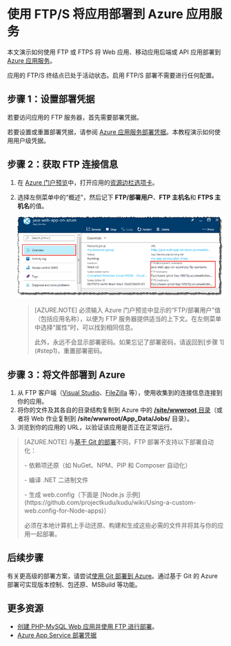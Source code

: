 <properties
    pageTitle="使用 FTP/S 将应用部署到 Azure 应用服务 | Azure"
    description="了解如何使用 FTP 或 FTPS 将应用部署到 Azure 应用服务。"
    services="app-service"
    documentationcenter=""
    author="cephalin"
    manager="erikre"
    editor="" />
<tags
    ms.assetid="ae78b410-1bc0-4d72-8fc4-ac69801247ae"
    ms.service="app-service"
    ms.workload="na"
    ms.tgt_pltfrm="na"
    ms.devlang="na"
    ms.topic="article"
    ms.date="01/05/2016"
    wacn.date="02/10/2017"
    ms.author="cephalin;dariac" />  


# 使用 FTP/S 将应用部署到 Azure 应用服务
本文演示如何使用 FTP 或 FTPS 将 Web 应用、移动应用后端或 API 应用部署到 [Azure 应用服务](/documentation/articles/app-service-changes-existing-services/)。

应用的 FTP/S 终结点已处于活动状态。启用 FTP/S 部署不需要进行任何配置。

## <a name="step1"></a>步骤 1：设置部署凭据

若要访问应用的 FTP 服务器，首先需要部署凭据。

若要设置或重置部署凭据，请参阅 [Azure 应用服务部署凭据](/documentation/articles/app-service-deployment-credentials/)。本教程演示如何使用用户级凭据。

## 步骤 2：获取 FTP 连接信息

1. 在 [Azure 门户预览](https://portal.azure.cn)中，打开应用的[资源边栏选项卡](/documentation/articles/resource-group-portal/#manage-resources)。
2. 选择左侧菜单中的“概述”，然后记下 **FTP/部署用户**、**FTP 主机名**和 **FTPS 主机名**的值。

    ![FTP 连接信息](./media/web-sites-deploy/FTP-Connection-Info.PNG)  

    > [AZURE.NOTE]
    必须输入 Azure 门户预览中显示的“FTP/部署用户”值（包括应用名称），以便为 FTP 服务器提供适当的上下文。在左侧菜单中选择“属性”时，可以找到相同信息。
    ><p>
    > 此外，永远不会显示部署密码。如果忘记了部署密码，请返回到[步骤 1](#step1)，重置部署密码。
    >
    >

## 步骤 3：将文件部署到 Azure

1. 从 FTP 客户端（[Visual Studio](https://www.visualstudio.com/vs/community/)、[FileZilla](https://filezilla-project.org/download.php?type=client) 等），使用收集到的连接信息连接到你的应用。
3. 将你的文件及其各自的目录结构复制到 Azure 中的 [**/site/wwwroot** 目录](https://github.com/projectkudu/kudu/wiki/File-structure-on-azure)（或者将 Web 作业复制到 **/site/wwwroot/App\_Data/Jobs/** 目录）。
4. 浏览到你的应用的 URL，以验证该应用是否正在正常运行。

> [AZURE.NOTE] 
与[基于 Git 的部署](/documentation/articles/app-service-deploy-local-git/)不同，FTP 部署不支持以下部署自动化：
><p>
><p> - 依赖项还原（如 NuGet、NPM、PIP 和 Composer 自动化）
><p> - 编译 .NET 二进制文件 
><p> - 生成 web.config（下面是 [Node.js 示例](https://github.com/projectkudu/kudu/wiki/Using-a-custom-web.config-for-Node-apps)）
><p> 
> 必须在本地计算机上手动还原、构建和生成这些必需的文件并将其与你的应用一起部署。
>
>

## 后续步骤

有关更高级的部署方案，请尝试[使用 Git 部署到 Azure](/documentation/articles/app-service-deploy-local-git/)。通过基于 Git 的 Azure 部署可实现版本控制、包还原、MSBuild 等功能。

## 更多资源

* [创建 PHP-MySQL Web 应用并使用 FTP 进行部署](/documentation/articles/web-sites-php-mysql-deploy-use-ftp/)。
* [Azure App Service 部署凭据](/documentation/articles/app-service-deployment-credentials/)

<!---HONumber=Mooncake_0206_2017-->